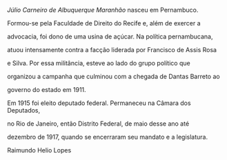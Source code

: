 

*Júlio Carneiro de Albuquerque Maranhão* nasceu em Pernambuco.



Formou-se pela Faculdade de Direito do Recife e, além de exercer a

advocacia, foi dono de uma usina de açúcar. Na política pernambucana,

atuou intensamente contra a facção liderada por Francisco de Assis Rosa

e Silva. Por essa militância, esteve ao lado do grupo político que

organizou a campanha que culminou com a chegada de Dantas Barreto ao

governo do estado em 1911.



Em 1915 foi eleito deputado federal. Permaneceu na Câmara dos Deputados,

no Rio de Janeiro, então Distrito Federal, de maio desse ano até

dezembro de 1917, quando se encerraram seu mandato e a legislatura.



Raimundo Helio Lopes



